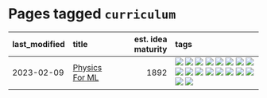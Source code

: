# Pages tagged `curriculum`

|last_modified|title|est. idea maturity|tags
|:---|:---|---:|:---|
|2023-02-09|[Physics For ML](../physics_for_ml.md)|1892|[![](https://img.shields.io/badge/tag-brownianmotion-ad342b)](../tags/brownianmotion.md) [![](https://img.shields.io/badge/tag-curriculum-a3a5e9)](../tags/curriculum.md) [![](https://img.shields.io/badge/tag-curvature-a682e)](../tags/curvature.md) [![](https://img.shields.io/badge/tag-education-1eefac)](../tags/education.md) [![](https://img.shields.io/badge/tag-eigenvectors-1661bc)](../tags/eigenvectors.md) [![](https://img.shields.io/badge/tag-gaugetheory-296bb1)](../tags/gaugetheory.md) [![](https://img.shields.io/badge/tag-grouptheory-606780)](../tags/grouptheory.md) [![](https://img.shields.io/badge/tag-machinelearning-957448)](../tags/machinelearning.md) [![](https://img.shields.io/badge/tag-manifolds-9a9fc4)](../tags/manifolds.md) [![](https://img.shields.io/badge/tag-ode-82f6b0)](../tags/ode.md) [![](https://img.shields.io/badge/tag-optimization-e8ae48)](../tags/optimization.md) [![](https://img.shields.io/badge/tag-pde-7a169c)](../tags/pde.md) [![](https://img.shields.io/badge/tag-physics-254eb)](../tags/physics.md) [![](https://img.shields.io/badge/tag-probabilityfields-fde018)](../tags/probabilityfields.md) [![](https://img.shields.io/badge/tag-publication-48fb29)](../tags/publication.md) [![](https://img.shields.io/badge/tag-quantummechanics-d3fceb)](../tags/quantummechanics.md) [![](https://img.shields.io/badge/tag-relativity-e13c2b)](../tags/relativity.md) [![](https://img.shields.io/badge/tag-tensorcalculus-297b32)](../tags/tensorcalculus.md)|